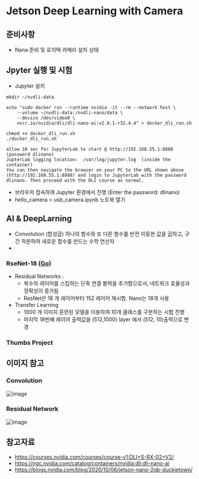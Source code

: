 # Jetson Deep Learning with Camera
## 준비사항
- Nana 준비 및 로지택 카메라 설치 상태

## Jpyter 실행 및 시험
- Jupyter 설치
```
mkdir ~/nvdli-data

echo "sudo docker run --runtime nvidia -it --rm --network host \
    --volume ~/nvdli-data:/nvdli-nano/data \
    --device /dev/video0 \
    nvcr.io/nvidia/dli/dli-nano-ai:v2.0.1-r32.4.4" > docker_dli_run.sh
    
chmod +x docker_dli_run.sh
./docker_dli_run.sh 
    
allow 10 sec for JupyterLab to start @ http://192.168.55.1:8888 (password dlinano)
JupterLab logging location:  /var/log/jupyter.log  (inside the container)
You can then navigate the browser on your PC to the URL shown above (http://192.168.55.1:8888) and login to JupyterLab with the password dlinano. Then proceed with the DLI course as normal.    
```
- 브라우저 접속하여 Jupyter 환경에서 진행 (Enter the password: dlinano)
- hello_camera > usb_camera.ipynb 노트북 열기
 
## AI & DeepLarning 
- Convolution (합성곱) 하나의 함수와 또 다른 함수를 반전 이동한 값을 곱하고, 구간 적분하여 새로운 함수를 만드는 수학 연산자
- 
### RseNet-18 ([Go](https://courses.nvidia.com/courses/course-v1:DLI+S-RX-02+V2/courseware/b2e02e999d9247eb8e33e893ca052206/26aa9f8bdaa948d9b068a8275c89e546/?child=first))
- Residual Networks : 
  - 복수의 레이어를 스킵하는 단축 연결 블럭을 추가함으로서, 네트워크 효율성과 정확성이 증가됨
  - ResNet은 18 개 레이어부터 152 레이어 제시함. Nano는 18개 사용
- Transfer Learning 
  - 1000 개 이미지 훈련된 모델을 이용하여 10개 클래스를 구분하는 시험 진행 
  - 마지막 18번째 레이어 출력값을 (512,1000) layer 에서 (512, 10)출력으로 변경
### Thumbs Project

## 이미지 참고
### Convolution
![image](https://user-images.githubusercontent.com/11453229/125649165-b84cb846-f732-4565-9683-7c963490a7d2.png)
### Residual Network
![image](https://user-images.githubusercontent.com/11453229/125651360-09b74b30-a75d-4ce7-a390-f2590b639c25.png)

## 참고자료
- https://courses.nvidia.com/courses/course-v1:DLI+S-RX-02+V2/
- https://ngc.nvidia.com/catalog/containers/nvidia:dli:dli-nano-ai
- https://blogs.nvidia.com/blog/2020/10/06/jetson-nano-2gb-duckietown/
